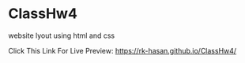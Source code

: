 # ClassHw4
website lyout using html and css 

Click This Link For Live Preview:  https://rk-hasan.github.io/ClassHw4/
